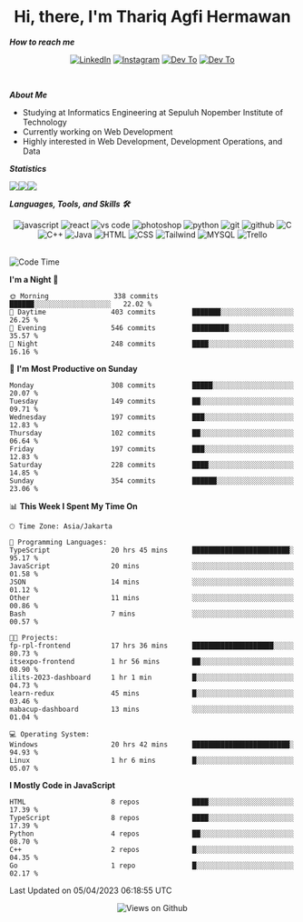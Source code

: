 <div align="center">
  <h1>Hi, there, I'm Thariq Agfi Hermawan</h1>
</div>


***How to reach me***
<p align='center'>
   <a href="https://www.linkedin.com/in/thariqagfihermawan" target="_blank"><img src="https://img.shields.io/badge/LinkedIn-0077B5?style=for-the-badge&logo=linkedin&logoColor=white" alt="LinkedIn"></a>
   <a href="https://www.instagram.com/thoriqagfi" target="_blank"><img src="https://img.shields.io/badge/Instagram-E4405F?style=for-the-badge&logo=instagram&logoColor=white" alt="Instagram"></a>
   <a href="https://medium.com/@thoriq.aghfi60" target="_blank"><img src="https://img.shields.io/badge/Medium-12100E?style=for-the-badge&logo=medium&logoColor=white" alt="Dev To"></a>
   <a href="https://linktr.ee/thoriqagfi" target="_blank"><img src="https://img.shields.io/badge/linktree-1de9b6?style=for-the-badge&logo=linktree&logoColor=white" alt="Dev To"></a>
</p>

<br>

***About Me***
- Studying at Informatics Engineering at Sepuluh Nopember Institute of Technology
- Currently working on Web Development
- Highly interested in Web Development, Development Operations, and Data

***Statistics***

<!-- [![GitHub Streak](http://github-readme-streak-stats.herokuapp.com?user=thoriqagfi&theme=dark)](https://git.io/streak-stats) -->

<div align="center">
  <div style="display: flex;">
    <img src="http://github-readme-streak-stats.herokuapp.com?user=thoriqagfi&theme=chartreuse-dark"/>
    <img src="https://github-readme-stats.vercel.app/api/top-langs/?username=thoriqagfi&layout=compact&&theme=chartreuse-dark&langs_count=8)](https://github.com/thoriqagfi"/>
    <img src="https://github-readme-stats.vercel.app/api?username=thoriqagfi&show_icons=true&theme=chartreuse-dark"/>
  </div>
</div>

<!-- [![Top Langs](https://github-readme-stats.vercel.app/api/top-langs/?username=thoriqagfi&layout=compact&&theme=chartreuse-dark&langs_count=8)](https://github.com/thoriqagfi)
< ![Agfi's GitHub stats](https://github-readme-stats.vercel.app/api?username=thoriqagfi&show_icons=true&theme=chartreuse-dark) -->

***Languages, Tools, and Skills 🛠***

  <div align="center">
    <img src="https://img.shields.io/badge/JavaScript-F7DF1E?style=for-the-badge&logo=javascript&logoColor=black" alt="javascript" />
    <img src="https://img.shields.io/badge/React-61DAFB?style=for-the-badge&logo=react&logoColor=black" alt="react" />
    <img src="https://img.shields.io/badge/vs%20code-007ACC?style=for-the-badge&logo=visual%20studio%20code&logoColor=white" alt="vs code" />
    <img src="https://img.shields.io/badge/adobe%20photoshop-31A8FF?style=for-the-badge&logo=adobe%20photoshop&logoColor=white" alt="photoshop" />
    <img src="https://img.shields.io/badge/python-3776AB?style=for-the-badge&logo=python&logoColor=white" alt="python" />
    <img src="https://img.shields.io/badge/Git-F05032?style=for-the-badge&logo=git&logoColor=white" alt="git" />
    <img src="https://img.shields.io/badge/GitHub-100000?style=for-the-badge&logo=github&logoColor=white" alt="github" />
    <img src="https://img.shields.io/badge/c-%2300599C.svg?style=for-the-badge&logo=c&logoColor=white" alt="C" />
    <img src="https://img.shields.io/badge/c++-%2300599C.svg?style=for-the-badge&logo=c%2B%2B&logoColor=white" alt="C++" />
    <img src="https://img.shields.io/badge/Java-ED8B00?style=for-the-badge&logo=java&logoColor=white" alt="Java"/>
    <img src="https://img.shields.io/badge/HTML5-E34F26?style=for-the-badge&logo=html5&logoColor=white" alt="HTML" />
    <img src="https://img.shields.io/badge/CSS-239120?&style=for-the-badge&logo=css3&logoColor=white" alt ="CSS" />
    <img src="https://img.shields.io/badge/tailwindcss-%2338B2AC.svg?style=for-the-badge&logo=tailwind-css&logoColor=white" alt="Tailwind" />
    <img src="https://img.shields.io/badge/MySQL-00000F?style=for-the-badge&logo=mysql&logoColor=white" alt="MYSQL" />
    <img src="https://img.shields.io/badge/Trello-%23026AA7.svg?style=for-the-badge&logo=Trello&logoColor=white" alt="Trello" />
  </div><br>

<!--START_SECTION:waka-->
![Code Time](http://img.shields.io/badge/Code%20Time-265%20hrs%204%20mins-blue)

**I'm a Night 🦉** 

```text
🌞 Morning                338 commits         ██████░░░░░░░░░░░░░░░░░░░   22.02 % 
🌆 Daytime                403 commits         ███████░░░░░░░░░░░░░░░░░░   26.25 % 
🌃 Evening                546 commits         █████████░░░░░░░░░░░░░░░░   35.57 % 
🌙 Night                  248 commits         ████░░░░░░░░░░░░░░░░░░░░░   16.16 % 
```
📅 **I'm Most Productive on Sunday** 

```text
Monday                   308 commits         █████░░░░░░░░░░░░░░░░░░░░   20.07 % 
Tuesday                  149 commits         ██░░░░░░░░░░░░░░░░░░░░░░░   09.71 % 
Wednesday                197 commits         ███░░░░░░░░░░░░░░░░░░░░░░   12.83 % 
Thursday                 102 commits         ██░░░░░░░░░░░░░░░░░░░░░░░   06.64 % 
Friday                   197 commits         ███░░░░░░░░░░░░░░░░░░░░░░   12.83 % 
Saturday                 228 commits         ████░░░░░░░░░░░░░░░░░░░░░   14.85 % 
Sunday                   354 commits         ██████░░░░░░░░░░░░░░░░░░░   23.06 % 
```


📊 **This Week I Spent My Time On** 

```text
🕑︎ Time Zone: Asia/Jakarta

💬 Programming Languages: 
TypeScript               20 hrs 45 mins      ████████████████████████░   95.17 % 
JavaScript               20 mins             ░░░░░░░░░░░░░░░░░░░░░░░░░   01.58 % 
JSON                     14 mins             ░░░░░░░░░░░░░░░░░░░░░░░░░   01.12 % 
Other                    11 mins             ░░░░░░░░░░░░░░░░░░░░░░░░░   00.86 % 
Bash                     7 mins              ░░░░░░░░░░░░░░░░░░░░░░░░░   00.57 % 

🐱‍💻 Projects: 
fp-rpl-frontend          17 hrs 36 mins      ████████████████████░░░░░   80.73 % 
itsexpo-frontend         1 hr 56 mins        ██░░░░░░░░░░░░░░░░░░░░░░░   08.90 % 
ilits-2023-dashboard     1 hr 1 min          █░░░░░░░░░░░░░░░░░░░░░░░░   04.73 % 
learn-redux              45 mins             █░░░░░░░░░░░░░░░░░░░░░░░░   03.46 % 
mabacup-dashboard        13 mins             ░░░░░░░░░░░░░░░░░░░░░░░░░   01.04 % 

💻 Operating System: 
Windows                  20 hrs 42 mins      ████████████████████████░   94.93 % 
Linux                    1 hr 6 mins         █░░░░░░░░░░░░░░░░░░░░░░░░   05.07 % 
```

**I Mostly Code in JavaScript** 

```text
HTML                     8 repos             ████░░░░░░░░░░░░░░░░░░░░░   17.39 % 
TypeScript               8 repos             ████░░░░░░░░░░░░░░░░░░░░░   17.39 % 
Python                   4 repos             ██░░░░░░░░░░░░░░░░░░░░░░░   08.70 % 
C++                      2 repos             █░░░░░░░░░░░░░░░░░░░░░░░░   04.35 % 
Go                       1 repo              █░░░░░░░░░░░░░░░░░░░░░░░░   02.17 % 
```




 Last Updated on 05/04/2023 06:18:55 UTC
<!--END_SECTION:waka-->

<div align="center">
<img src="https://komarev.com/ghpvc/?username=thoriqagfi&color=blue" alt="Views on Github" />
</div>